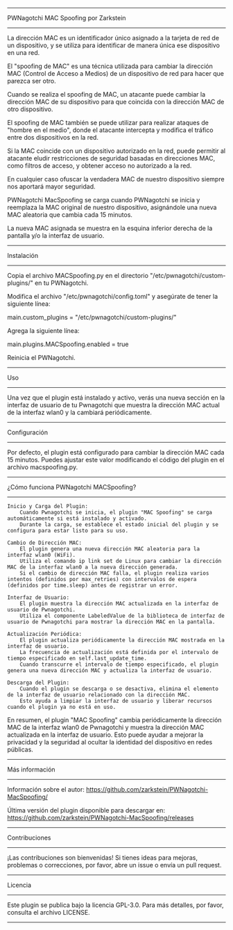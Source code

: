 *****
PWNagotchi MAC Spoofing por Zarkstein
*****

La dirección MAC es un identificador único asignado a la tarjeta de red de un dispositivo, y se utiliza para identificar de manera única ese dispositivo en una red.

El "spoofing de MAC" es una técnica utilizada para cambiar la dirección MAC (Control de Acceso a Medios) de un dispositivo de red para hacer que parezca ser otro.

Cuando se realiza el spoofing de MAC, un atacante puede cambiar la dirección MAC de su dispositivo para que coincida con la dirección MAC de otro dispositivo.

El spoofing de MAC también se puede utilizar para realizar ataques de "hombre en el medio", donde el atacante intercepta y modifica el tráfico entre dos dispositivos en la red.

Si la MAC coincide con un dispositivo autorizado en la red, puede permitir al atacante eludir restricciones de seguridad basadas en direcciones MAC, como filtros de acceso, y obtener acceso no autorizado a la red.

En cualquier caso ofuscar la verdadera MAC de nuestro dispositivo siempre nos aportará mayor seguridad.

PWNagotchi MacSpoofing se carga cuando PWNagotchi se inicia y reemplaza la MAC original de nuestro dispositivo, asignándole una nueva MAC aleatoria que cambia cada 15 minutos.

La nueva MAC asignada se muestra en la esquina inferior derecha de la pantalla y/o la interfaz de usuario.


*****
Instalación
*****

Copia el archivo MACSpoofing.py en el directorio "/etc/pwnagotchi/custom-plugins/" en tu PWNagotchi.

Modifica el archivo "/etc/pwnagotchi/config.toml" y asegúrate de tener la siguiente línea:

main.custom_plugins = "/etc/pwnagotchi/custom-plugins/"

Agrega la siguiente línea:

main.plugins.MACSpoofing.enabled = true

Reinicia el PWNagotchi.


*****
Uso
*****

Una vez que el plugin está instalado y activo, verás una nueva sección en la interfaz de usuario de tu Pwnagotchi que muestra la dirección MAC actual de la interfaz wlan0 y la cambiará periódicamente.


*****
Configuración
*****

Por defecto, el plugin está configurado para cambiar la dirección MAC cada 15 minutos. 
Puedes ajustar este valor modificando el código del plugin en el archivo macspoofing.py.


*****
¿Cómo funciona PWNagotchi MACSpoofing?
*****

    Inicio y Carga del Plugin:
        Cuando Pwnagotchi se inicia, el plugin "MAC Spoofing" se carga automáticamente si está instalado y activado.
        Durante la carga, se establece el estado inicial del plugin y se configura para estar listo para su uso.

    Cambio de Dirección MAC:
        El plugin genera una nueva dirección MAC aleatoria para la interfaz wlan0 (WiFi).
        Utiliza el comando ip link set de Linux para cambiar la dirección MAC de la interfaz wlan0 a la nueva dirección generada.
        Si el cambio de dirección MAC falla, el plugin realiza varios intentos (definidos por max_retries) con intervalos de espera (definidos por time.sleep) antes de registrar un error.

    Interfaz de Usuario:
        El plugin muestra la dirección MAC actualizada en la interfaz de usuario de Pwnagotchi.
        Utiliza el componente LabeledValue de la biblioteca de interfaz de usuario de Pwnagotchi para mostrar la dirección MAC en la pantalla.

    Actualización Periódica:
        El plugin actualiza periódicamente la dirección MAC mostrada en la interfaz de usuario.
        La frecuencia de actualización está definida por el intervalo de tiempo especificado en self.last_update_time.
        Cuando transcurre el intervalo de tiempo especificado, el plugin genera una nueva dirección MAC y actualiza la interfaz de usuario.

    Descarga del Plugin:
        Cuando el plugin se descarga o se desactiva, elimina el elemento de la interfaz de usuario relacionado con la dirección MAC.
        Esto ayuda a limpiar la interfaz de usuario y liberar recursos cuando el plugin ya no está en uso.


En resumen, el plugin "MAC Spoofing" cambia periódicamente la dirección MAC de la interfaz wlan0 de Pwnagotchi y muestra la dirección MAC actualizada en la interfaz de usuario. 
Esto puede ayudar a mejorar la privacidad y la seguridad al ocultar la identidad del dispositivo en redes públicas.


*****
Más información
*****

Información sobre el autor:
https://github.com/zarkstein/PWNagotchi-MacSpoofing/

Última versión del plugin disponible para descargar en:
https://github.com/zarkstein/PWNagotchi-MacSpoofing/releases


*****
Contribuciones
*****

¡Las contribuciones son bienvenidas! Si tienes ideas para mejoras, problemas o correcciones, por favor, abre un issue o envía un pull request.


*****
Licencia
*****

Este plugin se publica bajo la licencia GPL-3.0. Para más detalles, por favor, consulta el archivo LICENSE.

*****
